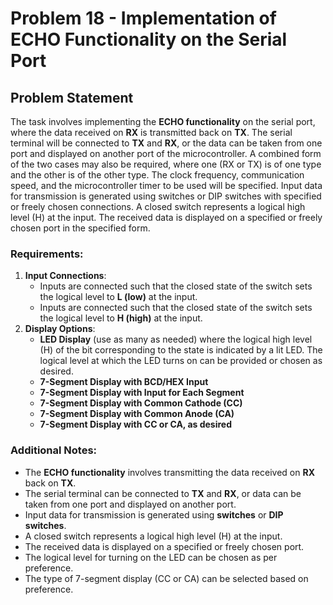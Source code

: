 # Problem 18 - Implementation of ECHO Functionality on the Serial Port

## Problem Statement

The task involves implementing the **ECHO functionality** on the serial port, where the data received on **RX** is transmitted back on **TX**. The serial terminal will be connected to **TX** and **RX**, or the data can be taken from one port and displayed on another port of the microcontroller. A combined form of the two cases may also be required, where one (RX or TX) is of one type and the other is of the other type. The clock frequency, communication speed, and the microcontroller timer to be used will be specified. Input data for transmission is generated using switches or DIP switches with specified or freely chosen connections. A closed switch represents a logical high level (H) at the input. The received data is displayed on a specified or freely chosen port in the specified form.

### Requirements:
1. **Input Connections**:
   - Inputs are connected such that the closed state of the switch sets the logical level to **L (low)** at the input.
   - Inputs are connected such that the closed state of the switch sets the logical level to **H (high)** at the input.
2. **Display Options**:
   - **LED Display** (use as many as needed) where the logical high level (H) of the bit corresponding to the state is indicated by a lit LED. The logical level at which the LED turns on can be provided or chosen as desired.
   - **7-Segment Display with BCD/HEX Input**
   - **7-Segment Display with Input for Each Segment**
   - **7-Segment Display with Common Cathode (CC)**
   - **7-Segment Display with Common Anode (CA)**
   - **7-Segment Display with CC or CA, as desired**

### Additional Notes:
- The **ECHO functionality** involves transmitting the data received on **RX** back on **TX**.
- The serial terminal can be connected to **TX** and **RX**, or data can be taken from one port and displayed on another port.
- Input data for transmission is generated using **switches** or **DIP switches**.
- A closed switch represents a logical high level (H) at the input.
- The received data is displayed on a specified or freely chosen port.
- The logical level for turning on the LED can be chosen as per preference.
- The type of 7-segment display (CC or CA) can be selected based on preference.
